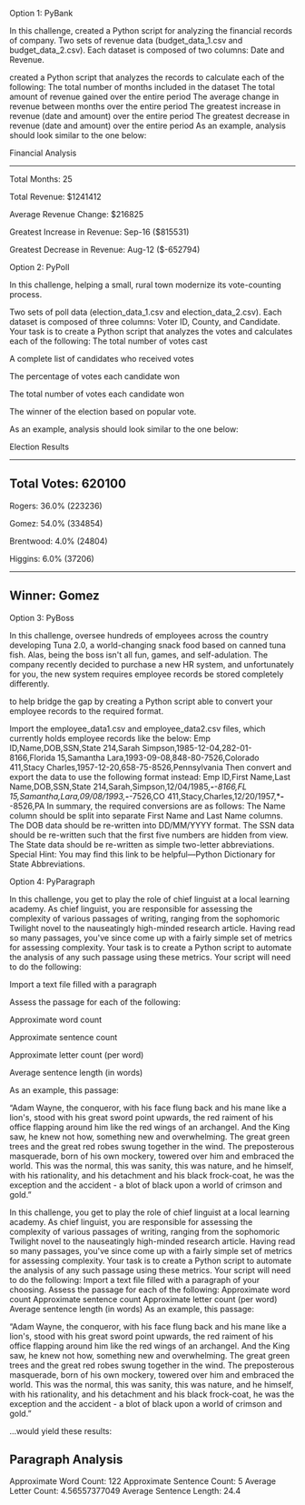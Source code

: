 




Option 1: PyBank

In this challenge,  created a Python script for analyzing the financial records of company.  Two sets of revenue data (budget_data_1.csv and budget_data_2.csv). Each dataset is composed of two columns: Date and Revenue.

created a Python script that analyzes the records to calculate each of the following:
The total number of months included in the dataset
The total amount of revenue gained over the entire period
The average change in revenue between months over the entire period
The greatest increase in revenue (date and amount) over the entire period
The greatest decrease in revenue (date and amount) over the entire period
As an example, analysis should look similar to the one below:

Financial Analysis

----------------------------
Total Months: 25

Total Revenue: $1241412

Average Revenue Change: $216825

Greatest Increase in Revenue: Sep-16 ($815531)

Greatest Decrease in Revenue: Aug-12 ($-652794)


Option 2: PyPoll


In this challenge,  helping a small, rural town modernize its vote-counting process. 

Two sets of poll data (election_data_1.csv and election_data_2.csv). Each dataset is composed of three columns: Voter ID, County, and Candidate. Your task is to create a Python script that analyzes the votes and calculates each of the following:
The total number of votes cast

A complete list of candidates who received votes

The percentage of votes each candidate won

The total number of votes each candidate won

The winner of the election based on popular vote.

As an example, analysis should look similar to the one below:

Election Results

-------------------------
Total Votes: 620100
-------------------------

Rogers: 36.0% (223236)

Gomez: 54.0% (334854)

Brentwood: 4.0% (24804)

Higgins: 6.0% (37206)

-------------------------
Winner: Gomez
-------------------------


Option 3: PyBoss


In this challenge, oversee hundreds of employees across the country developing Tuna 2.0, a world-changing snack food based on canned tuna fish. Alas, being the boss isn't all fun, games, and self-adulation. The company recently decided to purchase a new HR system, and unfortunately for you, the new system requires employee records be stored completely differently.

 to help bridge the gap by creating a Python script able to convert your employee records to the required format. 
 
Import the employee_data1.csv and employee_data2.csv files, which currently holds employee records like the below:
Emp ID,Name,DOB,SSN,State
214,Sarah Simpson,1985-12-04,282-01-8166,Florida
15,Samantha Lara,1993-09-08,848-80-7526,Colorado
411,Stacy Charles,1957-12-20,658-75-8526,Pennsylvania
Then convert and export the data to use the following format instead:
Emp ID,First Name,Last Name,DOB,SSN,State
214,Sarah,Simpson,12/04/1985,***-**-8166,FL
15,Samantha,Lara,09/08/1993,***-**-7526,CO
411,Stacy,Charles,12/20/1957,***-**-8526,PA
In summary, the required conversions are as follows:
The Name column should be split into separate First Name and Last Name columns.
The DOB data should be re-written into DD/MM/YYYY format.
The SSN data should be re-written such that the first five numbers are hidden from view.
The State data should be re-written as simple two-letter abbreviations.
Special Hint: You may find this link to be helpful—Python Dictionary for State Abbreviations.

Option 4: PyParagraph



In this challenge, you get to play the role of chief linguist at a local learning academy. As chief linguist, you are responsible for assessing the complexity of various passages of writing, ranging from the sophomoric Twilight novel to the nauseatingly high-minded research article. Having read so many passages, you've since come up with a fairly simple set of metrics for assessing complexity.
Your task is to create a Python script to automate the analysis of any such passage using these metrics. Your script will need to do the following:

Import a text file filled with a paragraph 

Assess the passage for each of the following:

Approximate word count

Approximate sentence count

Approximate letter count (per word)

Average sentence length (in words)

As an example, this passage:


“Adam Wayne, the conqueror, with his face flung back and his mane like a lion's, stood with his great sword point upwards, the red raiment of his office flapping around him like the red wings of an archangel. And the King saw, he knew not how, something new and overwhelming. The great green trees and the great red robes swung together in the wind. The preposterous masquerade, born of his own mockery, towered over him and embraced the world. This was the normal, this was sanity, this was nature, and he himself, with his rationality, and his detachment and his black frock-coat, he was the exception and the accident - a blot of black upon a world of crimson and gold.”



In this challenge, you get to play the role of chief linguist at a local learning academy. As chief linguist, you are responsible for assessing the complexity of various passages of writing, ranging from the sophomoric Twilight novel to the nauseatingly high-minded research article. Having read so many passages, you've since come up with a fairly simple set of metrics for assessing complexity.
Your task is to create a Python script to automate the analysis of any such passage using these metrics. Your script will need to do the following:
Import a text file filled with a paragraph of your choosing.
Assess the passage for each of the following:
Approximate word count
Approximate sentence count
Approximate letter count (per word)
Average sentence length (in words)
As an example, this passage:

“Adam Wayne, the conqueror, with his face flung back and his mane like a lion's, stood with his great sword point upwards, the red raiment of his office flapping around him like the red wings of an archangel. And the King saw, he knew not how, something new and overwhelming. The great green trees and the great red robes swung together in the wind. The preposterous masquerade, born of his own mockery, towered over him and embraced the world. This was the normal, this was sanity, this was nature, and he himself, with his rationality, and his detachment and his black frock-coat, he was the exception and the accident - a blot of black upon a world of crimson and gold.”

...would yield these results:


Paragraph Analysis
-----------------
Approximate Word Count: 122
Approximate Sentence Count: 5
Average Letter Count: 4.56557377049
Average Sentence Length: 24.4



